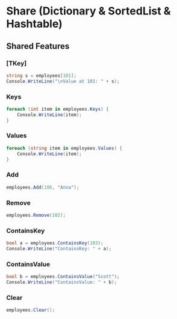 # Share (Dictionary & SortedList & Hashtable)

## Shared Features

### [TKey]

```csharp
string s = employees[101];
Console.WriteLine("\nValue at 101: " + s);
```

### Keys

```csharp
foreach (int item in employees.Keys) {
    Console.WriteLine(item);
}
```

### Values

```csharp
foreach (string item in employees.Values) {
    Console.WriteLine(item);
}
```

### Add

```csharp
employees.Add(106, "Anna");
```

### Remove

```csharp
employees.Remove(102);
```

### ContainsKey

```csharp
bool a = employees.ContainsKey(103);
Console.WriteLine("ContainsKey: " + a);
```

### ContainsValue

```csharp
bool b = employees.ContainsValue("Scott");
Console.WriteLine("ContainsValue: " + b);
```

### Clear

```csharp
employees.Clear();
```
